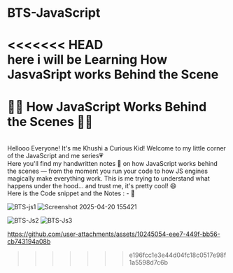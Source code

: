 # BTS-JavaScript
<<<<<<< HEAD
<br> here i will be Learning How JasvaSript works Behind the Scene
=======
<h1> 👩‍💻 How JavaScript Works Behind the Scenes 🧠🌱 </h1>
<br> Hellooo Everyone! It's me Khushi a Curious Kid!
Welcome to my little corner of the JavaScript and me series💗
<br>
Here you'll find my handwritten notes 📝 on how JavaScript works behind the scenes — from the moment you run your code to how JS engines magically make everything work.
This is me trying to understand what happens under the hood... and trust me, it's pretty cool! 😄
<br> Here is the Code snippet and the Notes : - 🍃

![BTS-js1](https://github.com/user-attachments/assets/c23e866a-d611-4ae3-a187-99375928bd3b)
![Screenshot 2025-04-20 155421](https://github.com/user-attachments/assets/b6171cbb-1f20-4762-a260-67fef5f9fc27)

![BTS-Js2](https://github.com/user-attachments/assets/059de278-1515-4dcb-bb22-92dcd4f3fc1e)
![BTS-Js3](https://github.com/user-attachments/assets/67c24280-4acd-448c-a05b-32d4c931cd29)



https://github.com/user-attachments/assets/10245054-eee7-449f-bb56-cb743194a08b

>>>>>>> e196fcc1e3e44d04fc18c0517e98f1a5598d7c6b
